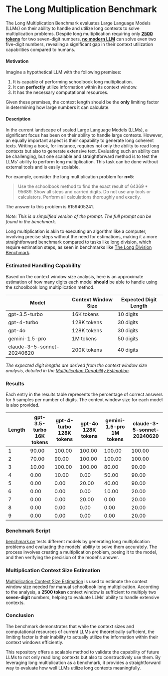 # The Long Multiplication Benchmark

The Long Multiplication Benchmark evaluates Large Language Models (LLMs) on their ability to handle and utilize long contexts to solve multiplication problems. Despite long multiplication requiring only **[2500 tokens](MultiplicationContextSizeEstimation/README.md)** for two seven-digit numbers, **[no modern LLM](#results)** can solve even two five-digit numbers, revealing a significant gap in their context utilization capabilities compared to humans.

#### Motivation

Imagine a hypothetical LLM with the following premises:

1. It is capable of performing schoolbook long multiplication.
2. It can **perfectly** utilize information within its context window.
3. It has the necessary computational resources.

Given these premises, the context length should be the **only** limiting factor in determining how large numbers it can calculate.

#### Description

In the current landscape of scaled Large Language Models (LLMs), a significant focus has been on their ability to handle large contexts. However, an equally important aspect is their capability to generate long coherent texts. Writing a book, for instance, requires not only the ability to read long contexts but also to generate extensive text. Evaluating such an ability can be challenging, but one scalable and straightforward method is to test the LLMs' ability to perform long multiplication. This task can be done without external tools and is easily scalable. 

For example, consider the long multiplication problem for **n=5**:
> Use the schoolbook method to find the exact result of 64369 * 95689. Show all steps and carried digits. Do not use any tools or calculators. Perform all calculations thoroughly and exactly.

The answer to this problem is 6159405241.

*Note: This is a simplified version of the prompt. The full prompt can be found in the benchmark.*

Long multiplication is akin to executing an algorithm like a computer, involving precise steps without the need for estimations, making it a more straightforward benchmark compared to tasks like long division, which require estimation steps, as seen in benchmarks like [The Long Division Benchmark](https://github.com/mrconter1/The-Long-Division-Benchmark/).

### Estimated Handling Capability

Based on the context window size analysis, here is an approximate estimation of how many digits each model **should** be able to handle using the schoolbook long multiplication method. 

| Model                                | Context Window Size | Expected Digit Length |
|--------------------------------------|---------------------|-----------------------|
| gpt-3.5-turbo                        | 16K tokens          | 10 digits             |
| gpt-4-turbo                          | 128K tokens         | 30 digits             |
| gpt-4o                               | 128K tokens         | 30 digits             |
| gemini-1.5-pro                       | 1M tokens           | 50 digits             |
| claude-3-5-sonnet-20240620           | 200K tokens         | 40 digits             |

*The expected digit lengths are derived from the context window size analysis, detailed in the [Multiplication Capability Estimation](MultiplicationContextSizeEstimation/README.md).*

### Results

Each entry in the results table represents the percentage of correct answers for 5 samples per number of digits. The context window size for each model is also provided.

| Length | gpt-3.5-turbo 16K tokens | gpt-4-turbo 128K tokens | gpt-4o 128K tokens | gemini-1.5-pro 1M tokens | claude-3-5-sonnet-20240620 |
|--------|-----------------------------|---------------------------|----------------------|----------------------------|----------------------------|
| 1      | 90.00                       | 100.00                    | 100.00               | 100.00                     | 100.00                     |
| 2      | 70.00                       | 90.00                     | 100.00               | 100.00                     | 100.00                     |
| 3      | 10.00                       | 100.00                    | 100.00               | 80.00                      | 90.00                      |
| 4      | 0.00                        | 10.00                     | 0.00                 | 50.00                      | 90.00                      |
| 5      | 0.00                        | 0.00                      | 20.00                | 40.00                      | 90.00                      |
| 6      | 0.00                        | 0.00                      | 0.00                 | 10.00                      | 20.00                      |
| 7      | 0.00                        | 0.00                      | 20.00                | 0.00                       | 20.00                      |
| 8      | 0.00                        | 0.00                      | 0.00                 | 0.00                       | 20.00                      |
| 9      | 0.00                        | 0.00                      | 0.00                 | 0.00                       | 20.00                      |

### Benchmark Script

[benchmark.py](./benchmark.py) tests different models by generating long multiplication problems and evaluating the models' ability to solve them accurately. The process involves creating a multiplication problem, posing it to the model, and then verifying the precision of the model's answer.

### Multiplication Context Size Estimation

[Multiplication Context Size Estimation](MultiplicationContextSizeEstimation/README.md) is used to estimate the context window size needed for manual schoolbook long multiplication. According to the analysis, a **2500 token** context window is sufficient to multiply two **seven-digit** numbers, helping to evaluate LLMs' ability to handle extensive contexts.

### Conclusion

The benchmark demonstrates that while the context sizes and computational resources of current LLMs are theoretically sufficient, the limiting factor is their inability to actually utilize the information within their context windows efficiently.

This repository offers a scalable method to validate the capability of future LLMs to not only read long contexts but also to constructively use them. By leveraging long multiplication as a benchmark, it provides a straightforward way to evaluate how well LLMs utilize long contexts meaningfully.